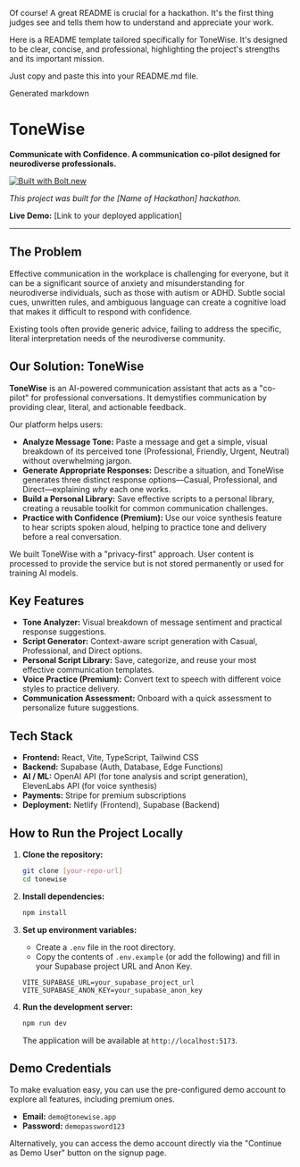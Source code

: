 Of course! A great README is crucial for a hackathon. It's the first thing judges see and tells them how to understand and appreciate your work.

Here is a README template tailored specifically for ToneWise. It's designed to be clear, concise, and professional, highlighting the project's strengths and its important mission.

Just copy and paste this into your README.md file.

Generated markdown
# ToneWise

**Communicate with Confidence. A communication co-pilot designed for neurodiverse professionals.**

[![Built with Bolt.new](https://storage.bolt.army/white_circle_360x360.png)](https://bolt.new/?rid=5hjt0n)

*This project was built for the [Name of Hackathon] hackathon.*

**Live Demo:** [Link to your deployed application]

---

## The Problem

Effective communication in the workplace is challenging for everyone, but it can be a significant source of anxiety and misunderstanding for neurodiverse individuals, such as those with autism or ADHD. Subtle social cues, unwritten rules, and ambiguous language can create a cognitive load that makes it difficult to respond with confidence.

Existing tools often provide generic advice, failing to address the specific, literal interpretation needs of the neurodiverse community.

## Our Solution: ToneWise

**ToneWise** is an AI-powered communication assistant that acts as a "co-pilot" for professional conversations. It demystifies communication by providing clear, literal, and actionable feedback.

Our platform helps users:
*   **Analyze Message Tone:** Paste a message and get a simple, visual breakdown of its perceived tone (Professional, Friendly, Urgent, Neutral) without overwhelming jargon.
*   **Generate Appropriate Responses:** Describe a situation, and ToneWise generates three distinct response options—Casual, Professional, and Direct—explaining *why* each one works.
*   **Build a Personal Library:** Save effective scripts to a personal library, creating a reusable toolkit for common communication challenges.
*   **Practice with Confidence (Premium):** Use our voice synthesis feature to hear scripts spoken aloud, helping to practice tone and delivery before a real conversation.

We built ToneWise with a "privacy-first" approach. User content is processed to provide the service but is not stored permanently or used for training AI models.

## Key Features

-   **Tone Analyzer:** Visual breakdown of message sentiment and practical response suggestions.
-   **Script Generator:** Context-aware script generation with Casual, Professional, and Direct options.
-   **Personal Script Library:** Save, categorize, and reuse your most effective communication templates.
-   **Voice Practice (Premium):** Convert text to speech with different voice styles to practice delivery.
-   **Communication Assessment:** Onboard with a quick assessment to personalize future suggestions.

## Tech Stack

-   **Frontend:** React, Vite, TypeScript, Tailwind CSS
-   **Backend:** Supabase (Auth, Database, Edge Functions)
-   **AI / ML:** OpenAI API (for tone analysis and script generation), ElevenLabs API (for voice synthesis)
-   **Payments:** Stripe for premium subscriptions
-   **Deployment:** Netlify (Frontend), Supabase (Backend)

## How to Run the Project Locally

1.  **Clone the repository:**
    ```bash
    git clone [your-repo-url]
    cd tonewise
    ```

2.  **Install dependencies:**
    ```bash
    npm install
    ```

3.  **Set up environment variables:**
    -   Create a `.env` file in the root directory.
    -   Copy the contents of `.env.example` (or add the following) and fill in your Supabase project URL and Anon Key.
    ```
    VITE_SUPABASE_URL=your_supabase_project_url
    VITE_SUPABASE_ANON_KEY=your_supabase_anon_key
    ```

4.  **Run the development server:**
    ```bash
    npm run dev
    ```
    The application will be available at `http://localhost:5173`.

## Demo Credentials

To make evaluation easy, you can use the pre-configured demo account to explore all features, including premium ones.

-   **Email:** `demo@tonewise.app`
-   **Password:** `demopassword123`

Alternatively, you can access the demo account directly via the "Continue as Demo User" button on the signup page.


